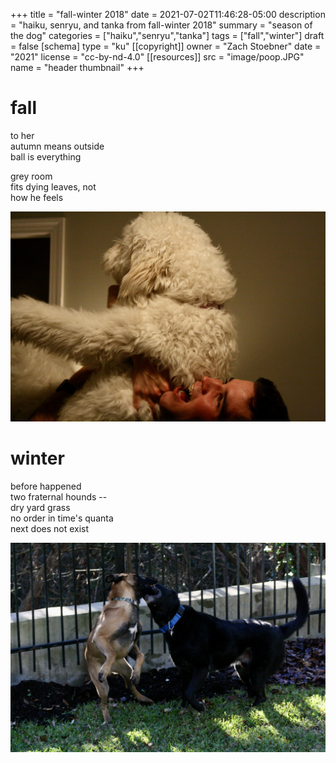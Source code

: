 +++
title = "fall-winter 2018"
date = 2021-07-02T11:46:28-05:00
description = "haiku, senryu, and tanka from fall-winter 2018"
summary = "season of the dog"
categories = ["haiku","senryu","tanka"]
tags = ["fall","winter"]
draft = false
[schema]
  type = "ku"
[[copyright]]
  owner = "Zach Stoebner"
  date = "2021"
  license = "cc-by-nd-4.0"
[[resources]]
  src = "image/poop.JPG"
  name = "header thumbnail"
+++

# fall

to her <br>
autumn means outside <br>
ball is everything <br>

grey room <br>
fits dying leaves, not <br>
how he feels <br>

<img src="image/parker.JPG" />


# winter

before happened <br>
two fraternal hounds -- <br>
dry yard grass <br>
no order in time's quanta <br>
next does not exist <br>

<img src="image/brothers.JPG" />

